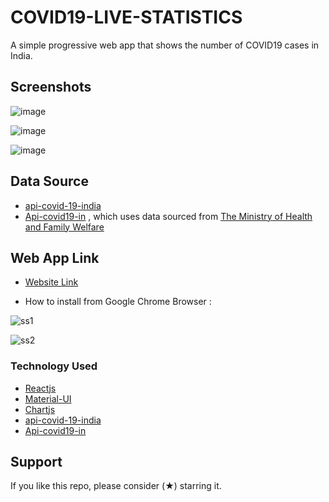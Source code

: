 # COVID19-LIVE-STATISTICS

A simple progressive web app that shows the number of COVID19 cases in India.

## Screenshots ##
 
![image](https://user-images.githubusercontent.com/30909880/78029287-f367e500-737d-11ea-8a9d-9e12dd6c57ae.png)

![image](https://user-images.githubusercontent.com/30909880/78029558-6ffac380-737e-11ea-98ed-24d76eac6ae6.png)

![image](https://user-images.githubusercontent.com/30909880/78029682-9fa9cb80-737e-11ea-9662-1cf005460f37.png)
 
## Data Source ##
- [api-covid-19-india](https://api.rootnet.in/)
- [Api-covid19-in](https://api-covid19-in.herokuapp.com/) ,  which uses 
 data sourced from [The Ministry of Health and Family Welfare](https://www.mohfw.gov.in/)


## Web App Link ## 
 - [Website Link](https://csb-ez5l3-ntqje1q3r.now.sh/)
 
 - How to install from Google Chrome Browser  :
 
 ![ss1](https://user-images.githubusercontent.com/30909880/78029130-b865b180-737d-11ea-9034-7be5e4da31fa.jpeg)
 
 ![ss2](https://user-images.githubusercontent.com/30909880/78029200-cf0c0880-737d-11ea-9cc8-f2d7a37afddd.jpeg)
 

### Technology Used ###
- [Reactjs](https://reactjs.org/)
- [Material-UI](https://material-ui.com/)
- [Chartjs](https://www.chartjs.org/)
- [api-covid-19-india](https://api.rootnet.in/)
- [Api-covid19-in](https://api-covid19-in.herokuapp.com/)

## Support

If you like this repo, please consider (★) starring it.

